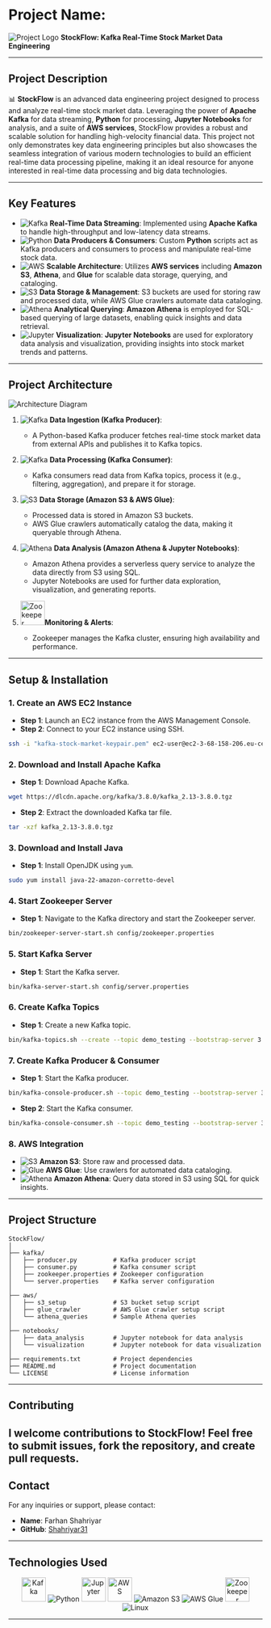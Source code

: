 
# **Project Name:**

![Project Logo](https://img.icons8.com/fluency/48/000000/stock-share.png)  **StockFlow: Kafka Real-Time Stock Market Data Engineering**

---

## **Project Description**

📊 **StockFlow** is an advanced data engineering project designed to process and analyze real-time stock market data. Leveraging the power of **Apache Kafka** for data streaming, **Python** for processing, **Jupyter Notebooks** for analysis, and a suite of **AWS services**, StockFlow provides a robust and scalable solution for handling high-velocity financial data. This project not only demonstrates key data engineering principles but also showcases the seamless integration of various modern technologies to build an efficient real-time data processing pipeline, making it an ideal resource for anyone interested in real-time data processing and big data technologies.

---

## **Key Features**

- ![Kafka](https://www.vectorlogo.zone/logos/apache_kafka/apache_kafka-icon.svg) **Real-Time Data Streaming**: Implemented using **Apache Kafka** to handle high-throughput and low-latency data streams.
- ![Python](https://img.icons8.com/color/48/000000/python.png) **Data Producers & Consumers**: Custom **Python** scripts act as Kafka producers and consumers to process and manipulate real-time stock data.
- ![AWS](https://img.icons8.com/color/48/000000/amazon-web-services.png) **Scalable Architecture**: Utilizes **AWS services** including **Amazon S3**, **Athena**, and **Glue** for scalable data storage, querying, and cataloging.
- ![S3](https://img.icons8.com/color/48/000000/amazon-s3.png) **Data Storage & Management**: S3 buckets are used for storing raw and processed data, while AWS Glue crawlers automate data cataloging.
- ![Athena](https://d1.awsstatic.com/logos/aws/Athena.svg) **Analytical Querying**: **Amazon Athena** is employed for SQL-based querying of large datasets, enabling quick insights and data retrieval.
- ![Jupyter](https://jupyter.org/assets/homepage/main-logo.svg) **Visualization**: **Jupyter Notebooks** are used for exploratory data analysis and visualization, providing insights into stock market trends and patterns.

---

## **Project Architecture**

![Architecture Diagram](https://miro.medium.com/max/1400/1*5QInE2LeekRtbFLfFwYO8g.png)

1. ![Kafka](https://www.vectorlogo.zone/logos/apache_kafka/apache_kafka-icon.svg) **Data Ingestion (Kafka Producer)**:
   - A Python-based Kafka producer fetches real-time stock market data from external APIs and publishes it to Kafka topics.

2. ![Kafka](https://www.vectorlogo.zone/logos/apache_kafka/apache_kafka-icon.svg) **Data Processing (Kafka Consumer)**:
   - Kafka consumers read data from Kafka topics, process it (e.g., filtering, aggregation), and prepare it for storage.

3. ![S3](https://img.icons8.com/color/48/000000/amazon-s3.png) **Data Storage (Amazon S3 & AWS Glue)**:
   - Processed data is stored in Amazon S3 buckets.
   - AWS Glue crawlers automatically catalog the data, making it queryable through Athena.

4. ![Athena](https://d1.awsstatic.com/logos/aws/Athena.svg) **Data Analysis (Amazon Athena & Jupyter Notebooks)**:
   - Amazon Athena provides a serverless query service to analyze the data directly from S3 using SQL.
   - Jupyter Notebooks are used for further data exploration, visualization, and generating reports.

5. <img src="https://www.vectorlogo.zone/logos/apache_zookeeper/apache_zookeeper-icon.svg" alt="Zookeeper" height="48"/>**Monitoring & Alerts**:
   - Zookeeper manages the Kafka cluster, ensuring high availability and performance.

---

## **Setup & Installation**

### **1. Create an AWS EC2 Instance**

- **Step 1**: Launch an EC2 instance from the AWS Management Console.
- **Step 2**: Connect to your EC2 instance using SSH.

```bash
ssh -i "kafka-stock-market-keypair.pem" ec2-user@ec2-3-68-158-206.eu-central-1.compute.amazonaws.com
```

### **2. Download and Install Apache Kafka**

- **Step 1**: Download Apache Kafka.

```bash
wget https://dlcdn.apache.org/kafka/3.8.0/kafka_2.13-3.8.0.tgz
```

- **Step 2**: Extract the downloaded Kafka tar file.

```bash
tar -xzf kafka_2.13-3.8.0.tgz
```

### **3. Download and Install Java**

- **Step 1**: Install OpenJDK using `yum`.

```bash
sudo yum install java-22-amazon-corretto-devel
```

### **4. Start Zookeeper Server**

- **Step 1**: Navigate to the Kafka directory and start the Zookeeper server.

```bash
bin/zookeeper-server-start.sh config/zookeeper.properties
```

### **5. Start Kafka Server**

- **Step 1**: Start the Kafka server.

```bash
bin/kafka-server-start.sh config/server.properties
```

### **6. Create Kafka Topics**

- **Step 1**: Create a new Kafka topic.

```bash
bin/kafka-topics.sh --create --topic demo_testing --bootstrap-server 3.68.158.206:9092 --replication-factor 1 --partitions 1
```

### **7. Create Kafka Producer & Consumer**

- **Step 1**: Start the Kafka producer.

```bash
bin/kafka-console-producer.sh --topic demo_testing --bootstrap-server 3.68.158.206:9092
```

- **Step 2**: Start the Kafka consumer.

```bash
bin/kafka-console-consumer.sh --topic demo_testing --bootstrap-server 3.68.158.206:9092
```

### **8. AWS Integration**

- ![S3](https://img.icons8.com/color/48/000000/amazon-s3.png) **Amazon S3**: Store raw and processed data.
- ![Glue](https://img.icons8.com/color/48/000000/glue.png) **AWS Glue**: Use crawlers for automated data cataloging.
- ![Athena](https://d1.awsstatic.com/logos/aws/Athena.svg) **Amazon Athena**: Query data stored in S3 using SQL for quick insights.

---

## **Project Structure**

```
StockFlow/
│
├── kafka/
│   ├── producer.py          # Kafka producer script
│   ├── consumer.py          # Kafka consumer script
│   ├── zookeeper.properties # Zookeeper configuration
│   └── server.properties    # Kafka server configuration
│
├── aws/
│   ├── s3_setup             # S3 bucket setup script
│   ├── glue_crawler         # AWS Glue crawler setup script
│   └── athena_queries       # Sample Athena queries
│
├── notebooks/
│   ├── data_analysis        # Jupyter notebook for data analysis
│   └── visualization        # Jupyter notebook for data visualization
│
├── requirements.txt         # Project dependencies
├── README.md                # Project documentation
└── LICENSE                  # License information
```

---

## **Contributing**

I welcome contributions to **StockFlow**! Feel free to submit issues, fork the repository, and create pull requests.
---

## **Contact**

For any inquiries or support, please contact:

- **Name**: Farhan Shahriyar
- **GitHub**: [Shahriyar31](https://github.com/Shahriyar31)

---

## **Technologies Used**

<p align="center">
  <img src="https://www.vectorlogo.zone/logos/apache_kafka/apache_kafka-icon.svg" alt="Kafka" height="48"/>
  <img src="https://img.icons8.com/color/48/000000/python.png" alt="Python"/>
  <img src="https://jupyter.org/assets/homepage/main-logo.svg" alt="Jupyter" height="48"/>
  <img src="https://upload.wikimedia.org/wikipedia/commons/9/93/Amazon_Web_Services_Logo.svg" alt="AWS" height="48"/>
  <img src="https://img.icons8.com/color/48/000000/amazon-s3.png" alt="Amazon S3"/>
  <img src="https://img.icons8.com/color/48/000000/glue.png" alt="AWS Glue"/>
  
  <img src="https://www.vectorlogo.zone/logos/apache_zookeeper/apache_zookeeper-icon.svg" alt="Zookeeper" height="48"/>
  <img src="https://img.icons8.com/color/48/000000/linux.png" alt="Linux"/>
</p>

---
